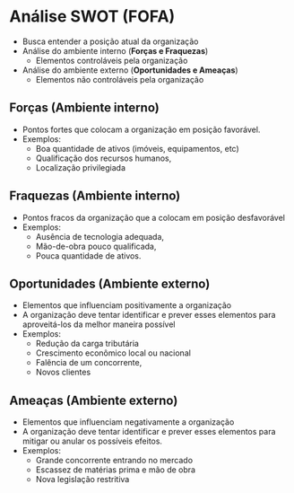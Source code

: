 # Análise SWOT (FOFA)
- Busca entender a posição atual da organização
- Análise do ambiente interno (**Forças e Fraquezas**) 
    - Elementos controláveis pela organização
- Análise do ambiente externo (**Oportunidades e Ameaças**)
    - Elementos não controláveis pela organização

## Forças (Ambiente interno)
- Pontos fortes que colocam a organização em posição favorável.
- Exemplos: 
    - Boa quantidade de ativos (imóveis, equipamentos, etc)
    - Qualificação dos recursos humanos,
    - Localização privilegiada

## Fraquezas (Ambiente interno)
- Pontos fracos da organização que a colocam em posição desfavorável
- Exemplos:
    - Ausência de tecnologia adequada,
    - Mão-de-obra pouco qualificada,
    - Pouca quantidade de ativos.

## Oportunidades (Ambiente externo)
- Elementos que influenciam positivamente a organização
- A organização deve tentar identificar e prever esses elementos para aproveitá-los da melhor maneira possível
- Exemplos:
    - Redução da carga tributária
    - Crescimento econômico local ou nacional
    - Falência de um concorrente,
    - Novos clientes

## Ameaças (Ambiente externo)
- Elementos que influenciam negativamente a organização
- A organização deve tentar identificar e prever esses elementos para mitigar ou anular os possíveis efeitos.
- Exemplos:
    - Grande concorrente entrando no mercado
    - Escassez de matérias prima e mão de obra
    - Nova legislação restritiva



